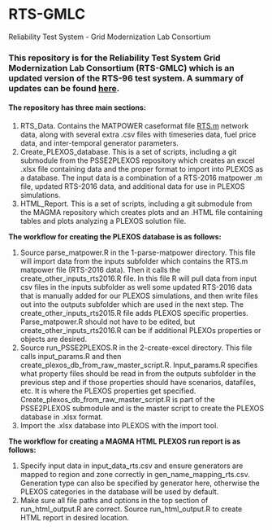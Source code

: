 # RTS-GMLC
Reliability Test System - Grid Modernization Lab Consortium

### This repository is for the Reliability Test System Grid Modernization Lab Consortium (RTS-GMLC) which is an updated version of the RTS-96 test system. A summary of updates can be found [here](https://github.com/GridMod/RTS-GMLC/blob/master/RTS-GMLC_updates.md).
#### The repository has three main sections: 

1. RTS_Data. Contains the MATPOWER caseformat file [RTS.m](https://github.com/GridMod/RTS-GMLC/blob/master/RTS_Data/RTS.m) network data, along with several extra .csv files with timeseries data, fuel price data, and inter-temporal generator parameters.
2. Create_PLEXOS_database. This is a set of scripts, including a git submodule from the PSSE2PLEXOS repository which creates an excel .xlsx file containing data and the proper format to import into PLEXOS as a database. The input data is a combination of a RTS-2016 matpower .m file, updated RTS-2016 data, and additional data for use in PLEXOS simulations.
3.	HTML_Report. This is a set of scripts, including a git submodule from the MAGMA repository which creates plots and an .HTML file containing tables and plots analyzing a PLEXOS solution file. 

**The workflow for creating the PLEXOS database is as follows:**

1.	Source parse_matpower.R in the 1-parse-matpower directory. This file will import data from the inputs subfolder which contains the RTS.m matpower file (RTS-2016 data). Then it calls the create_other_inputs_rts2016.R file.  In this file R will pull data from input csv files in the inputs subfolder as well some updated RTS-2016 data that is manually added for our PLEXOS simulations, and then write files out into the outputs subfolder which are used in the next step. The create_other_inputs_rts2015.R file adds PLEXOS specific properties. Parse_matpower.R should not have to be edited, but create_other_inputs_rts2016.R can be if additional PLEXOs properties or objects are desired.
2.	Source run_PSSE2PLEXOS.R in the 2-create-excel directory. This file calls input_params.R and then create_plexos_db_from_raw_master_script.R. Input_params.R specifies what property files should be read in from the outputs subfolder in the previous step and if those properties should have scenarios, datafiles, etc. It is where the PLEXOS properties get specified. Create_plexos_db_from_raw_master_script.R is part of the PSSE2PLEXOS submodule and is the master script to create the PLEXOS database in .xlsx format. 
3.	Import the .xlsx database into PLEXOS with the import tool.

**The workflow for creating a MAGMA HTML PLEXOS run report is as follows:**

1.	Specify input data in input_data_rts.csv and ensure generators are mapped to region and zone correctly in gen_name_mapping_rts.csv. Generation type can also be specified by generator here, otherwise the PLEXOS categories in the database will be used by default.
2.	Make sure all file paths and options in the top section of run_html_output.R are correct. Source run_html_output.R to create HTML report in desired location.

